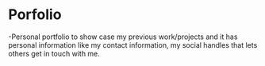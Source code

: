 # Porfolio

-Personal portfolio to show case my previous work/projects and it has personal information like my contact information, my social handles that lets others get in touch with me.


